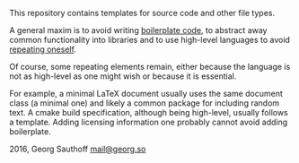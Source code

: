 This repository contains templates for source code and other
file types.

A general maxim is to avoid writing [boilerplate code][1], to abstract
away common functionality into libraries and to use high-level
languages to avoid [repeating oneself][2].

Of course, some repeating elements remain, either because the
language is not as high-level as one might wish or because it is
essential.

For example, a minimal LaTeX document usually uses the same
document class (a minimal one) and likely a common package for
including random text. A cmake build specification, although
being high-level, usually follows a template. Adding licensing
information one probably cannot avoid adding boilerplate.


2016, Georg Sauthoff <mail@georg.so>


[1]: https://en.wikipedia.org/wiki/Boilerplate_code
[2]: https://en.wikipedia.org/wiki/Don't_repeat_yourself
